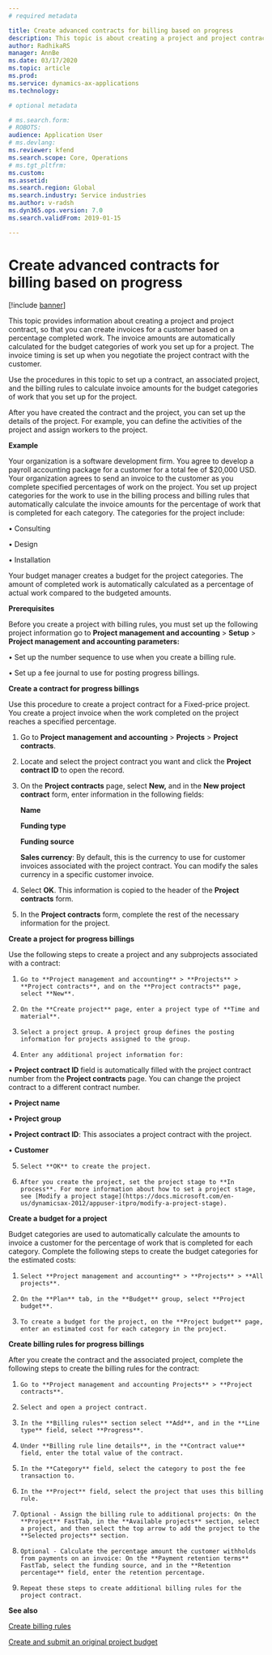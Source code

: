 ```yaml
---
# required metadata

title: Create advanced contracts for billing based on progress
description: This topic is about creating a project and project contract, to create invoices based on percentage of work completed.
author: RadhikaRS
manager: AnnBe
ms.date: 03/17/2020
ms.topic: article
ms.prod: 
ms.service: dynamics-ax-applications
ms.technology: 

# optional metadata

# ms.search.form: 
# ROBOTS: 
audience: Application User
# ms.devlang: 
ms.reviewer: kfend
ms.search.scope: Core, Operations
# ms.tgt_pltfrm: 
ms.custom: 
ms.assetid: 
ms.search.region: Global
ms.search.industry: Service industries
ms.author: v-radsh
ms.dyn365.ops.version: 7.0
ms.search.validFrom: 2019-01-15

---
```


# Create advanced contracts for billing based on progress
[!include [banner](../includes/banner.md)]

This topic provides information about creating a project and project contract, so that you can create invoices for a customer based on a percentage completed work. The invoice amounts are automatically calculated for the budget categories of work you set up for a project. The invoice timing is set up when you negotiate the project contract with the customer.

Use the procedures in this topic to set up a contract, an associated project, and the billing rules to calculate invoice amounts for the budget categories of work that you set up for the project.

After you have created the contract and the project, you can set up the details of the project. For example, you can define the activities of the project and assign workers to the project.

**Example**

Your organization is a software development firm. You agree to develop a payroll accounting package for a customer for a total fee of $20,000 USD. Your organization agrees to send an invoice to the customer as you complete specified percentages of work on the project. You set up project categories for the work to use in the billing process and billing rules that automatically calculate the invoice amounts for the percentage of work that is completed for each category. The categories for the project include:

•       Consulting

•       Design

•       Installation

Your budget manager creates a budget for the project categories. The amount of completed work is automatically calculated as a percentage of actual work compared to the budgeted amounts.

**Prerequisites**

Before you create a project with billing rules, you must set up the following project information go to **Project management and accounting** > **Setup** > **Project management and accounting parameters:**

•       Set up the number sequence to use when you create a billing rule.

•       Set up a fee journal to use for posting progress billings.

**Create a contract for progress billings**

Use this procedure to create a project contract for a Fixed-price project. You create a project invoice when the work completed on the project reaches a specified percentage.

1.   Go to **Project management and accounting** > **Projects** > **Project contracts**.

2.   Locate and select the project contract you want and click the **Project contract ID** to open the record.

3.   On the **Project contracts** page, select **New,** and in the **New project contract** form, enter information in the following fields:

       **Name**

       **Funding type**

       **Funding source**

       **Sales currency**: By default, this is the currency to use for customer invoices associated with the project contract. You can modify the sales currency in a specific customer invoice.

4.    Select **OK**. This information is copied to the header of the **Project contracts** form.

5.    In the **Project contracts** form, complete the rest of the necessary information for the project.

**Create a project for progress billings**

Use the following steps to create a project and any subprojects associated with a contract:

1.     Go to **Project management and accounting** > **Projects** > **Project contracts**, and on the **Project contracts** page, select **New**.

2.     On the **Create project** page, enter a project type of **Time and material**.

3.     Select a project group. A project group defines the posting information for projects assigned to the group.

4.     Enter any additional project information for:

•  **Project contract ID** field is automatically filled with the project contract number from the **Project contracts** page. You can change the project contract to a different contract number.

•  **Project name**

•  **Project group**

•  **Project contract ID**: This associates a project contract with the project.

•  **Customer**

5.     Select **OK** to create the project.

6.     After you create the project, set the project stage to **In process**. For more information about how to set a project stage, see [Modify a project stage](https://docs.microsoft.com/en-us/dynamicsax-2012/appuser-itpro/modify-a-project-stage).

**Create a budget for a project**

Budget categories are used to automatically calculate the amounts to invoice a customer for the percentage of work that is completed for each category. Complete the following steps to create the budget categories for the estimated costs:

1.     Select **Project management and accounting** > **Projects** > **All projects**.

2.     On the **Plan** tab, in the **Budget** group, select **Project budget**.

3.     To create a budget for the project, on the **Project budget** page, enter an estimated cost for each category in the project.

**Create billing rules for progress billings**

After you create the contract and the associated project, complete the following steps to create the billing rules for the contract:

1.     Go to **Project management and accounting Projects** > **Project contracts**.

2.     Select and open a project contract.

3.     In the **Billing rules** section select **Add**, and in the **Line type** field, select **Progress**.

4.     Under **Billing rule line details**, in the **Contract value** field, enter the total value of the contract.

5.     In the **Category** field, select the category to post the fee transaction to.

6.     In the **Project** field, select the project that uses this billing rule.

7.     Optional - Assign the billing rule to additional projects: On the **Project** FastTab, in the **Available projects** section, select a project, and then select the top arrow to add the project to the **Selected projects** section.

8.     Optional - Calculate the percentage amount the customer withholds from payments on an invoice: On the **Payment retention terms** FastTab, select the funding source, and in the **Retention percentage** field, enter the retention percentage.

9.     Repeat these steps to create additional billing rules for the project contract.

**See also**

[Create billing rules](https://docs.microsoft.com/en-us/dynamicsax-2012/appuser-itpro/create-billing-rules)

[Create and submit an original project budget](https://docs.microsoft.com/en-us/dynamicsax-2012/appuser-itpro/create-and-submit-an-original-project-budget)

 
